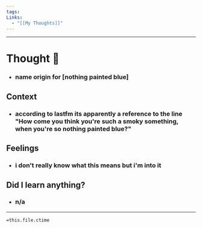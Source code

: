 ```yaml
---
tags: 
Links:
  - "[[My Thoughts]]"
---
```

- - - 
# Thought 💭 
- ### **name origin for [nothing painted blue]**
## Context
- ### according to lastfm its apparently a reference to the line "How come you think you're such a smoky something, when you're so nothing painted blue?"
## Feelings
- ### i don't really know what this means but i'm into it  
## Did I learn anything?
- ### n/a

- - - 
`=this.file.ctime`
